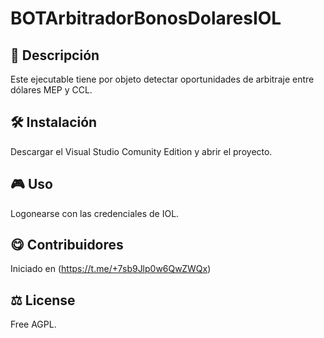 # BOTArbitradorBonosDolaresIOL

## 📄 Descripción
Este ejecutable tiene por objeto detectar oportunidades de arbitraje entre dólares MEP y CCL.

## 🛠 Instalación
Descargar el Visual Studio Comunity Edition y abrir el proyecto.  

## 🎮 Uso 
Logonearse con las credenciales de IOL.

## 😋 Contribuidores
Iniciado en (https://t.me/+7sb9Jlp0w6QwZWQx)

## ⚖️ License
Free AGPL.
